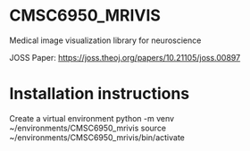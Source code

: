 # CMSC6950_MRIVIS
Medical image visualization library for neuroscience

JOSS Paper: https://joss.theoj.org/papers/10.21105/joss.00897 

# Installation instructions

Create a virtual environment
python -m venv ~/environments/CMSC6950_mrivis
source ~/environments/CMSC6950_mrivis/bin/activate


